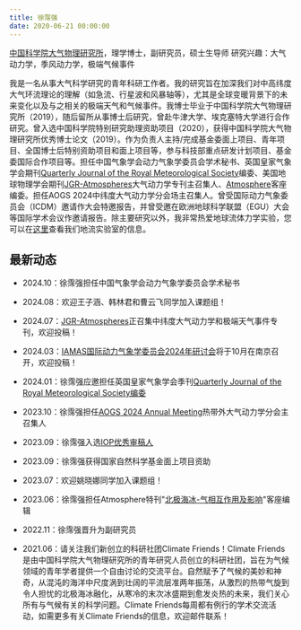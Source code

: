 ```yaml
---
title: 徐霈强 
date: 2020-06-21 00:00:00
---
```

[中国科学院大气物理研究所](http://www.iap.ac.cn/)，理学博士，副研究员，硕士生导师
研究兴趣：大气动力学，季风动力学，极端气候事件

我是一名从事大气科学研究的青年科研工作者。我的研究旨在加深我们对中高纬度大气环流理论的理解（如急流、行星波和风暴轴等），尤其是全球变暖背景下的未来变化以及与之相关的极端天气和气候事件。我博士毕业于中国科学院大气物理研究所（2019），随后留所从事博士后研究，曾赴牛津大学、埃克塞特大学进行合作研究。曾入选中国科学院特别研究助理资助项目（2020），获得中国科学院大气物理研究所优秀博士论文（2019）。作为负责人主持/完成基金委面上项目、青年项目、全国博士后特别资助项目和面上项目等，参与科技部重点研发计划项目、基金委国际合作项目等。担任中国气象学会动力气象学委员会学术秘书、英国皇家气象学会期刊[Quarterly Journal of the Royal Meteorological Society](https://rmets.onlinelibrary.wiley.com/hub/journal/1477870X/editorial-board/editorial-board)编委、美国地球物理学会期刊[JGR-Atmospheres](https://agupubs.onlinelibrary.wiley.com/hub/journal/21698996/call-for-papers/si-2024-000624)大气动力学专刊主召集人、[Atmosphere](https://www.mdpi.com/journal/atmosphere/special_issues/SA29V8X5NR)客座编委。担任AOGS 2024中纬度大气动力学分会场主召集人。曾受国际动力气象委员会（ICDM）邀请作大会特邀报告，并曾受邀在欧洲地球科学联盟（EGU）大会等国际学术会议作邀请报告。除主要研究以外，我非常热爱地球流体力学实验，您可以在[这里](http://www.njugfd.org/home.html)查看我们地流实验室的信息。

## 最新动态
- 2024.10：徐霈强担任中国气象学会动力气象学委员会学术秘书

- 2024.08：欢迎王子涵、韩林君和曹云飞同学加入课题组！

- 2024.07：[JGR-Atmospheres](https://agupubs.onlinelibrary.wiley.com/hub/journal/21698996/call-for-papers/si-2024-000624)正召集中纬度大气动力学和极端天气事件专刊，欢迎投稿！
  
- 2024.03：[IAMAS国际动力气象学委员会2024年研讨会](https://icdm2024.nju.edu.cn/#/)将于10月在南京召开，欢迎投稿！

- 2024.01：徐霈强应邀担任英国皇家气象学会季刊[Quarterly Journal of the Royal Meteorological Society编委](https://rmets.onlinelibrary.wiley.com/hub/journal/1477870X/editorial-board/editorial-board)

- 2023.10：徐霈强担任[AOGS 2024 Annual Meeting](https://www.asiaoceania.org/aogs2024/public.asp?page=home.asp)热带外大气动力学分会主召集人

- 2023.09：徐霈强入选[IOP优秀审稿人](https://accreditations.ioppublishing.org/ce288510-4238-420a-870b-e4b549fd4134#gs.50kyb9)

- 2023.09：徐霈强获得国家自然科学基金面上项目资助

- 2023.07：欢迎姚晓娜同学加入课题组！

- 2023.06：徐霈强担任Atmosphere特刊"[北极海冰-气相互作用及影响](https://www.mdpi.com/journal/atmosphere/special_issues/SA29V8X5NR)"客座编辑

- 2022.11：徐霈强晋升为副研究员

- 2021.06：请关注我们新创立的科研社团Climate Friends！Climate Friends是由中国科学院大气物理研究所的青年研究人员创立的科研社团，旨在为气候领域的青年学者提供一个自由讨论的交流平台。自然赋予了气候的美妙和神奇，从混沌的海洋中尺度涡到壮阔的平流层准两年振荡，从激烈的热带气旋到令人担忧的北极海冰融化，从寒冷的末次冰盛期到愈发炎热的未来，我们关心所有与气候有关的科学问题。Climate Friends每周都有例行的学术交流活动，如需更多有关Climate Friends的信息，欢迎邮件联系！


